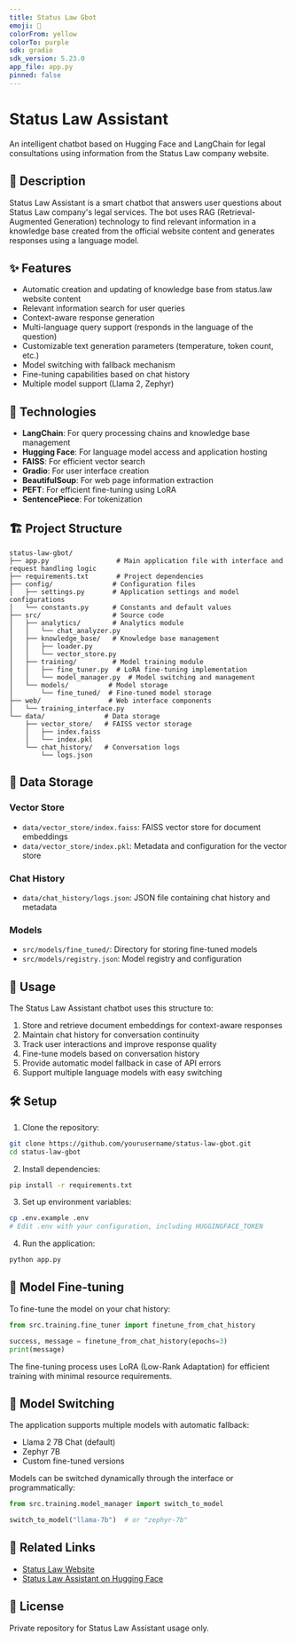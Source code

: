 ```yaml
---
title: Status Law Gbot
emoji: 💬
colorFrom: yellow
colorTo: purple
sdk: gradio
sdk_version: 5.23.0
app_file: app.py
pinned: false
---
```


# Status Law Assistant

An intelligent chatbot based on Hugging Face and LangChain for legal consultations using information from the Status Law company website.

## 📝 Description

Status Law Assistant is a smart chatbot that answers user questions about Status Law company's legal services. The bot uses RAG (Retrieval-Augmented Generation) technology to find relevant information in a knowledge base created from the official website content and generates responses using a language model.

## ✨ Features

- Automatic creation and updating of knowledge base from status.law website content
- Relevant information search for user queries
- Context-aware response generation
- Multi-language query support (responds in the language of the question)
- Customizable text generation parameters (temperature, token count, etc.)
- Model switching with fallback mechanism
- Fine-tuning capabilities based on chat history
- Multiple model support (Llama 2, Zephyr)

## 🚀 Technologies

- **LangChain**: For query processing chains and knowledge base management
- **Hugging Face**: For language model access and application hosting
- **FAISS**: For efficient vector search
- **Gradio**: For user interface creation
- **BeautifulSoup**: For web page information extraction
- **PEFT**: For efficient fine-tuning using LoRA
- **SentencePiece**: For tokenization

## 🏗️ Project Structure

```
status-law-gbot/
├── app.py                 # Main application file with interface and request handling logic
├── requirements.txt       # Project dependencies
├── config/               # Configuration files
│   ├── settings.py       # Application settings and model configurations
│   └── constants.py      # Constants and default values
├── src/                  # Source code
│   ├── analytics/        # Analytics module
│   │   └── chat_analyzer.py
│   ├── knowledge_base/   # Knowledge base management
│   │   ├── loader.py
│   │   └── vector_store.py
│   ├── training/         # Model training module
│   │   ├── fine_tuner.py  # LoRA fine-tuning implementation
│   │   └── model_manager.py  # Model switching and management
│   └── models/          # Model storage
│       └── fine_tuned/  # Fine-tuned model storage
├── web/                 # Web interface components
│   └── training_interface.py
└── data/               # Data storage
    ├── vector_store/   # FAISS vector storage
    │   ├── index.faiss
    │   └── index.pkl
    └── chat_history/   # Conversation logs
        └── logs.json
```

## 💾 Data Storage

### Vector Store
- `data/vector_store/index.faiss`: FAISS vector store for document embeddings
- `data/vector_store/index.pkl`: Metadata and configuration for the vector store

### Chat History
- `data/chat_history/logs.json`: JSON file containing chat history and metadata

### Models
- `src/models/fine_tuned/`: Directory for storing fine-tuned models
- `src/models/registry.json`: Model registry and configuration

## 🚀 Usage

The Status Law Assistant chatbot uses this structure to:
1. Store and retrieve document embeddings for context-aware responses
2. Maintain chat history for conversation continuity
3. Track user interactions and improve response quality
4. Fine-tune models based on conversation history
5. Provide automatic model fallback in case of API errors
6. Support multiple language models with easy switching

## 🛠️ Setup

1. Clone the repository:
```bash
git clone https://github.com/yourusername/status-law-gbot.git
cd status-law-gbot
```

2. Install dependencies:
```bash
pip install -r requirements.txt
```

3. Set up environment variables:
```bash
cp .env.example .env
# Edit .env with your configuration, including HUGGINGFACE_TOKEN
```

4. Run the application:
```bash
python app.py
```

## 🔧 Model Fine-tuning

To fine-tune the model on your chat history:

```python
from src.training.fine_tuner import finetune_from_chat_history

success, message = finetune_from_chat_history(epochs=3)
print(message)
```

The fine-tuning process uses LoRA (Low-Rank Adaptation) for efficient training with minimal resource requirements.

## 🔄 Model Switching

The application supports multiple models with automatic fallback:

- Llama 2 7B Chat (default)
- Zephyr 7B
- Custom fine-tuned versions

Models can be switched dynamically through the interface or programmatically:

```python
from src.training.model_manager import switch_to_model

switch_to_model("llama-7b")  # or "zephyr-7b"
```

## 🔗 Related Links

- [Status Law Website](https://status.law)
- [Status Law Assistant on Hugging Face](https://huggingface.co/spaces/Rulga/status-law-assistant)

## 📝 License

Private repository for Status Law Assistant usage only.
